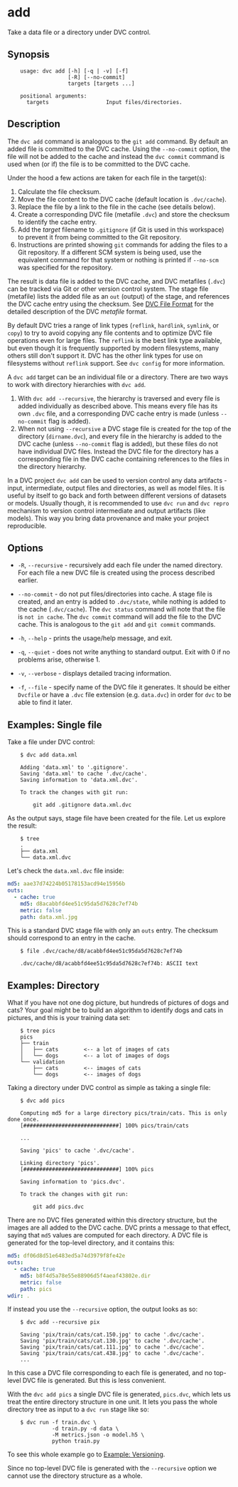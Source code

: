 # add

Take a data file or a directory under DVC control.

## Synopsis

```usage
    usage: dvc add [-h] [-q | -v] [-f]
                   [-R] [--no-commit]
                   targets [targets ...]

    positional arguments:
      targets                  Input files/directories.
```

## Description

The `dvc add` command is analogous to the `git add` command. By default an added
file is committed to the DVC cache. Using the `--no-commit` option, the file
will not be added to the cache and instead the `dvc commit` command is used when
(or if) the file is to be committed to the DVC cache.

Under the hood a few actions are taken for each file in the target(s):

1. Calculate the file checksum.
2. Move the file content to the DVC cache (default location is `.dvc/cache`).
3. Replace the file by a link to the file in the cache (see details below).
4. Create a corresponding DVC file (metafile `.dvc`) and store the checksum to
   identify the cache entry.
5. Add the _target_ filename to `.gitignore` (if Git is used in this workspace)
   to prevent it from being committed to the Git repository.
6. Instructions are printed showing `git` commands for adding the files to a Git
   repository. If a different SCM system is being used, use the equivalent
   command for that system or nothing is printed if `--no-scm` was specified for
   the repository.

The result is data file is added to the DVC cache, and DVC metafiles (`.dvc`)
can be tracked via Git or other version control system. The stage file
(metafile) lists the added file as an `out` (output) of the stage, and
references the DVC cache entry using the checksum. See [DVC File
Format](/doc/user-guide/dvc-file-format) for the detailed description of the DVC
_metafile_ format.

By default DVC tries a range of link types (`reflink`, `hardlink`, `symlink`, or
`copy`) to try to avoid copying any file contents and to optimize DVC file
operations even for large files. The `reflink` is the best link type available,
but even though it is frequently supported by modern filesystems, many others
still don't support it. DVC has the other link types for use on filesystems
without `reflink` support. See `dvc config` for more information.

A `dvc add` target can be an individual file or a directory. There are two ways
to work with directory hierarchies with `dvc add`.

1. With `dvc add --recursive`, the hierarchy is traversed and every file is
   added individually as described above. This means every file has its own
   `.dvc` file, and a corresponding DVC cache entry is made (unless
   `--no-commit` flag is added).
2. When not using `--recursive` a DVC stage file is created for the top of the
   directory (`dirname.dvc`), and every file in the hierarchy is added to the
   DVC cache (unless `--no-commit` flag is added), but these files do not have
   individual DVC files. Instead the DVC file for the directory has a
   corresponding file in the DVC cache containing references to the files in the
   directory hierarchy.

In a DVC project `dvc add` can be used to version control any data artifacts -
input, intermediate, output files and directories, as well as model files. It is
useful by itself to go back and forth between different versions of datasets or
models. Usually though, it is recommended to use `dvc run` and `dvc repro`
mechanism to version control intermediate and output artifacts (like models).
This way you bring data provenance and make your project reproducible.

## Options

- `-R`, `--recursive` - recursively add each file under the named directory. For
  each file a new DVC file is created using the process described earlier.

- `--no-commit` - do not put files/directories into cache. A stage file is
  created, and an entry is added to `.dvc/state`, while nothing is added to the
  cache (`.dvc/cache`). The `dvc status` command will note that the file is `not in cache`. The `dvc commit` command will add the file to the DVC cache. This
  is analogous to the `git add` and `git commit` commands.

- `-h`, `--help` - prints the usage/help message, and exit.

- `-q`, `--quiet` - does not write anything to standard output. Exit with 0 if
  no problems arise, otherwise 1.

- `-v`, `--verbose` - displays detailed tracing information.

- `-f`, `--file` - specify name of the DVC file it generates. It should be
  either `Dvcfile` or have a `.dvc` file extension (e.g. `data.dvc`) in order
  for `dvc` to be able to find it later.

## Examples: Single file

Take a file under DVC control:

```dvc
    $ dvc add data.xml

    Adding 'data.xml' to '.gitignore'.
    Saving 'data.xml' to cache '.dvc/cache'.
    Saving information to 'data.xml.dvc'.

    To track the changes with git run:

    	git add .gitignore data.xml.dvc
```

As the output says, stage file have been created for the file. Let us explore
the result:

```dvc
    $ tree
    .
    ├── data.xml
    └── data.xml.dvc
```

Let's check the `data.xml.dvc` file inside:

```yaml
md5: aae37d74224b05178153acd94e15956b
outs:
  - cache: true
    md5: d8acabbfd4ee51c95da5d7628c7ef74b
    metric: false
    path: data.xml.jpg
```

This is a standard DVC stage file with only an `outs` entry. The checksum should
correspond to an entry in the cache.

```dvc
    $ file .dvc/cache/d8/acabbfd4ee51c95da5d7628c7ef74b

    .dvc/cache/d8/acabbfd4ee51c95da5d7628c7ef74b: ASCII text
```

## Examples: Directory

What if you have not one dog picture, but hundreds of pictures of dogs and cats?
Your goal might be to build an algorithm to identify dogs and cats in pictures,
and this is your training data set:

```dvc
    $ tree pics
    pics
    ├── train
    │   ├── cats        <-- a lot of images of cats
    │   └── dogs        <-- a lot of images of dogs
    └── validation
        ├── cats        <-- images of cats
        └── dogs        <-- images of dogs
```

Taking a directory under DVC control as simple as taking a single file:

```dvc
    $ dvc add pics

    Computing md5 for a large directory pics/train/cats. This is only done once.
    [##############################] 100% pics/train/cats

    ...

    Saving 'pics' to cache '.dvc/cache'.

    Linking directory 'pics'.
    [##############################] 100% pics

    Saving information to 'pics.dvc'.

    To track the changes with git run:

      	git add pics.dvc
```

There are no DVC files generated within this directory structure, but the images
are all added to the DVC cache. DVC prints a message to that effect, saying that
`md5` values are computed for each directory. A DVC file is generated for the
top-level directory, and it contains this:

```yaml
md5: df06d8d51e6483ed5a74d3979f8fe42e
outs:
  - cache: true
    md5: b8f4d5a78e55e88906d5f4aeaf43802e.dir
    metric: false
    path: pics
wdir: .
```

If instead you use the `--recursive` option, the output looks as so:

```dvc
    $ dvc add --recursive pix

    Saving 'pix/train/cats/cat.150.jpg' to cache '.dvc/cache'.
    Saving 'pix/train/cats/cat.130.jpg' to cache '.dvc/cache'.
    Saving 'pix/train/cats/cat.111.jpg' to cache '.dvc/cache'.
    Saving 'pix/train/cats/cat.438.jpg' to cache '.dvc/cache'.
    ...
```

In this case a DVC file corresponding to each file is generated, and no
top-level DVC file is generated. But this is less convenient.

With the `dvc add pics` a single DVC file is generated, `pics.dvc`, which lets
us treat the entire directory structure in one unit. It lets you pass the whole
directory tree as input to a `dvc run` stage like so:

```dvc
    $ dvc run -f train.dvc \
              -d train.py -d data \
              -M metrics.json -o model.h5 \
              python train.py
```

To see this whole example go to [Example:
Versioning](/doc/get-started/example-versioning).

Since no top-level DVC file is generated with the `--recursive` option we cannot
use the directory structure as a whole.
